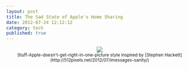 ```yaml
---
layout: post
title: The Sad State of Apple's Home Sharing
date: 2012-07-24 12:12:12
category: tech
published: true
---
```


<p style="text-align: center;"><a href="http://blog.timmschoof.com/images/homesharing.png"><img src="http://blog.timmschoof.com/images/homesharing.png"/></a><br/><small>Stuff-Apple-doesn't-get-right-in-one-picture style inspired by [Stephen Hackett](http://512pixels.net/2012/07/imessages-sanity/)</small></p>